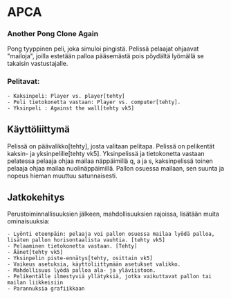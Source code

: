 # APCA

### Another Pong Clone Again

 Pong tyyppinen peli, joka simuloi pingistä. Pelissä pelaajat ohjaavat "mailoja", joilla estetään palloa pääsemästä pois pöydältä lyömällä se takaisin vastustajalle. 
 
 
### Pelitavat:
  
    - Kaksinpeli: Player vs. player[tehty]
    - Peli tietokonetta vastaan: Player vs. computer[tehty].
    - Yksinpeli : Against the wall[tehty vk5]
    
## Käyttöliittymä

 Pelissä on päävalikko[tehty], josta valitaan pelitapa. Pelissä on pelikentät kaksin- ja yksinpelille[tehty vk5]. Yksinpelissä ja tietokonetta vastaan pelatessa pelaaja ohjaa mailaa näppäimillä q, a ja s, kaksinpelissä toinen pelaaja ohjaa mailaa nuolinäppäimillä. Pallon osuessa mailaan, sen suunta ja nopeus hieman muuttuu satunnaisesti.
 
## Jatkokehitys
 
  Perustoiminnallisuuksien jälkeen, mahdollisuuksien rajoissa, lisätään muita ominaisuuksia:
  
    - Lyönti eteenpäin: pelaaja voi pallon osuessa mailaa lyödä palloa, lisäten pallon horisontaalista vauhtia. [tehty vk5]
    - Pelaaminen tietokonetta vastaan. [Tehty]
    - Äänet[tehty vk5]
    - Yksinpelin piste-ennätys[tehty, osittain vk5]
    - Vaikeus asetuksia, käyttöliittymään asetukset valikko.
    - Mahdollisuus lyödä palloa ala- ja yläviistoon.
    - Pelikentälle ilmestyviä yllätyksiä, jotka vaikuttavat pallon tai mailan liikkeisiin
    - Parannuksia grafiikkaan
